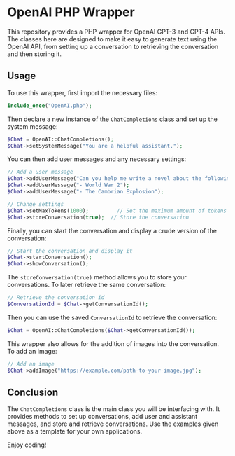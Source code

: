 # OpenAI PHP Wrapper

This repository provides a PHP wrapper for OpenAI GPT-3 and GPT-4 APIs. The classes here are designed to make it easy to generate text using the OpenAI API, from setting up a conversation to retrieving the conversation and then storing it.

## Usage

To use this wrapper, first import the necessary files:

```php
include_once("OpenAI.php");
```

Then declare a new instance of the `ChatCompletions` class and set up the system message:

```php
$Chat = OpenAI::ChatCompletions();
$Chat->setSystemMessage("You are a helpful assistant.");
```

You can then add user messages and any necessary settings:

```php
// Add a user message
$Chat->addUserMessage("Can you help me write a novel about the following topics?");
$Chat->addUserMessage("- World War 2");
$Chat->addUserMessage("- The Cambrian Explosion");

// Change settings
$Chat->setMaxTokens(1000);         // Set the maximum amount of tokens
$Chat->storeConversation(true);  // Store the conversation
```

Finally, you can start the conversation and display a crude version of the conversation:

```php
// Start the conversation and display it
$Chat->startConversation();
$Chat->showConversation();
```

The `storeConversation(true)` method allows you to store your conversations. To later retrieve the same conversation:

```php
// Retrieve the conversation id 
$ConversationId = $Chat->getConversationId();
```

Then you can use the saved `ConversationId` to retrieve the conversation:

```php
$Chat = OpenAI::ChatCompletions($Chat->getConversationId());
```

This wrapper also allows for the addition of images into the conversation. To add an image:

```php
// Add an image
$Chat->addImage("https://example.com/path-to-your-image.jpg");
```

## Conclusion

The `ChatCompletions` class is the main class you will be interfacing with. It provides methods to set up conversations, add user and assistant messages, and store and retrieve conversations. Use the examples given above as a template for your own applications.

Enjoy coding!
